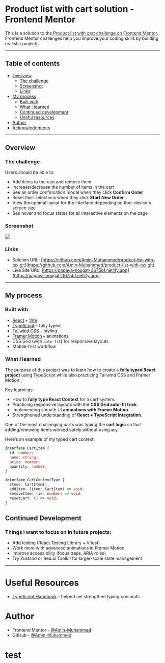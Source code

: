 # Product list with cart solution - Frontend Mentor

This is a solution to the [Product list with cart challenge on Frontend Mentor](https://www.frontendmentor.io/challenges/product-list-with-cart-5MmqLVAp_d).  
Frontend Mentor challenges help you improve your coding skills by building realistic projects.

---

## Table of contents

- [Overview](#overview)
  - [The challenge](#the-challenge)
  - [Screenshot](#screenshot)
  - [Links](#links)
- [My process](#my-process)
  - [Built with](#built-with)
  - [What I learned](#what-i-learned)
  - [Continued development](#continued-development)
  - [Useful resources](#useful-resources)
- [Author](#author)
- [Acknowledgments](#acknowledgments)

---

## Overview

### The challenge

Users should be able to:

- Add items to the cart and remove them
- Increase/decrease the number of items in the cart
- See an order confirmation modal when they click **Confirm Order**
- Reset their selections when they click **Start New Order**
- View the optimal layout for the interface depending on their device's screen size
- See hover and focus states for all interactive elements on the page

### Screenshot

![](./screenshot.jpg)

### Links

- Solution URL: [https://github.com/Amin-Muhammed/product-list-with-tsx.git](https://github.com/Amin-Muhammed/product-list-with-tsx.git)
- Live Site URL: [https://papaya-nougat-0675bf.netlify.app](https://papaya-nougat-0675bf.netlify.app)

---

## My process

### Built with

- [React](https://react.dev/) + [Vite](https://vitejs.dev/)
- [TypeScript](https://www.typescriptlang.org/) – fully typed
- [Tailwind CSS](https://tailwindcss.com/) – styling
- [Framer Motion](https://www.framer.com/motion/) – animations
- CSS Grid (with `auto-fit`) for responsive layouts
- Mobile-first workflow

### What I learned

The purpose of this project was to learn how to create a **fully typed React project** using TypeScript while also practicing Tailwind CSS and Framer Motion.

Key learnings:

- How to **fully type React Context** for a cart system.
- Practicing responsive layouts with the **CSS Grid auto-fit trick**.
- Implementing smooth UI **animations with Framer Motion**.
- Strengthened understanding of **React + TypeScript integration**.

One of the most challenging parts was typing the **cart logic** so that adding/removing items worked safely without using `any`.

Here’s an example of my typed cart context:

```ts
interface CartItem {
  id: number;
  name: string;
  price: number;
  quantity: number;
}

interface CartContextType {
  items: CartItem[];
  addItem: (item: CartItem) => void;
  removeItem: (id: number) => void;
  resetCart: () => void;
}
```

## Continued Development

### Things I want to focus on in future projects:

- Add testing (React Testing Library + Vitest)
- Work more with advanced animations in Framer Motion
- Improve accessibility (focus traps, ARIA roles)
- Try Zustand or Redux Toolkit for larger-scale state management

---

# Useful Resources

- [TypeScript Handbook](https://www.typescriptlang.org/docs/) – helped me strengthen typing concepts

# Author

- Frontend Mentor - [@Amin-Muhammed](https://www.frontendmentor.io/profile/Amin-Muhammed)
- GitHub - [@Amin-Muhammed](https://github.com/Amin-Muhammed)

# test
